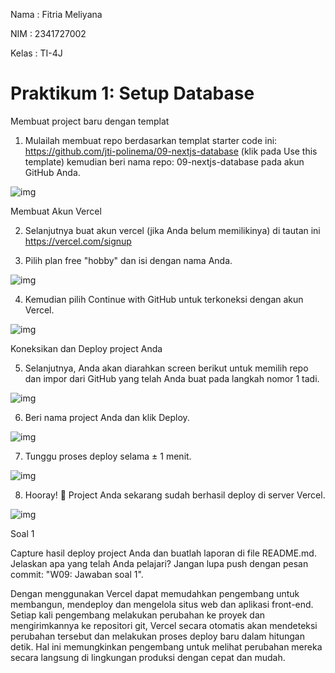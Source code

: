 Nama : Fitria Meliyana

NIM : 2341727002

Kelas : TI-4J

# Praktikum 1: Setup Database

Membuat project baru dengan templat

1. Mulailah membuat repo berdasarkan templat starter code ini: https://github.com/jti-polinema/09-nextjs-database (klik pada Use this template) kemudian beri nama repo: 09-nextjs-database pada akun GitHub Anda.

![img](/-02-react-hello-world/09-nextjs-database/img/prak%201%20no%201.PNG)

 Membuat Akun Vercel

2. Selanjutnya buat akun vercel (jika Anda belum memilikinya) di tautan ini https://vercel.com/signup

3. Pilih plan free "hobby" dan isi dengan nama Anda.

![img](/-02-react-hello-world/09-nextjs-database/img/prak%201%20no%203.PNG)

4. Kemudian pilih Continue with GitHub untuk terkoneksi dengan akun Vercel.

![img](/-02-react-hello-world/09-nextjs-database/img/prak%201%20no%204.PNG)

 Koneksikan dan Deploy project Anda

5. Selanjutnya, Anda akan diarahkan screen berikut untuk memilih repo dan impor dari GitHub yang telah Anda buat pada langkah nomor 1 tadi.

![img](/-02-react-hello-world/09-nextjs-database/img/prak%201%20no%205.PNG)

6. Beri nama project Anda dan klik Deploy.

![img](/-02-react-hello-world/09-nextjs-database/img/prak%201%20no%206.PNG)

7. Tunggu proses deploy selama ± 1 menit.

![img](/-02-react-hello-world/09-nextjs-database/img/prak%201%20no%207.PNG)

8. Hooray! 🥳 Project Anda sekarang sudah berhasil deploy di server Vercel.

![img](/-02-react-hello-world/09-nextjs-database/img/prak%201%20no%208.PNG)

Soal 1

Capture hasil deploy project Anda dan buatlah laporan di file README.md. Jelaskan apa yang telah Anda pelajari?
Jangan lupa push dengan pesan commit: "W09: Jawaban soal 1".

Dengan menggunakan Vercel dapat memudahkan pengembang untuk membangun, mendeploy dan mengelola situs web dan aplikasi front-end. Setiap kali pengembang melakukan perubahan ke proyek dan mengirimkannya ke repositori git, Vercel secara otomatis akan mendeteksi perubahan tersebut dan melakukan proses deploy baru dalam hitungan detik. Hal ini memungkinkan pengembang untuk melihat perubahan mereka secara langsung di lingkungan produksi dengan cepat dan mudah.



